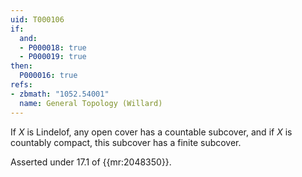 ```yaml
---
uid: T000106
if:
  and:
  - P000018: true
  - P000019: true
then:
  P000016: true
refs:
- zbmath: "1052.54001"
  name: General Topology (Willard)
---
```


If $X$ is Lindelof, any open cover has a countable subcover, and if $X$ is countably compact, this subcover has a finite subcover.

Asserted under 17.1 of {{mr:2048350}}.
